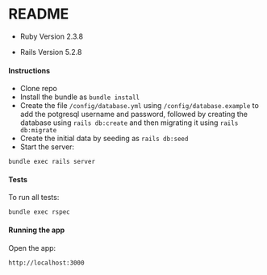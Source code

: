 # README

* Ruby Version 2.3.8

* Rails Version 5.2.8

#### Instructions

* Clone repo
* Install the bundle as `bundle install`
* Create the file `/config/database.yml` using `/config/database.example` to add the potgresql username and password, followed by creating the database using `rails db:create` and then migrating it using `rails db:migrate`
* Create the initial data by seeding as `rails db:seed`
* Start the server:

```
bundle exec rails server
```

#### Tests

To run all tests:

```
bundle exec rspec
```

#### Running the app

Open the app:

```
http://localhost:3000
```